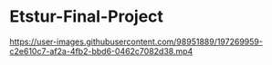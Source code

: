 # Etstur-Final-Project

https://user-images.githubusercontent.com/98951889/197269959-c2e610c7-af2a-4fb2-bbd6-0462c7082d38.mp4

